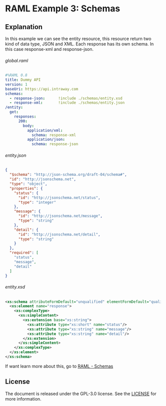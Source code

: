 RAML Example 3: Schemas
=======================

Explanation
-----------

In this example we can see the entity resource, this resource return two kind of data type, JSON and XML. Each response has its own schema. In this case response-xml and response-json.

###### global.raml

```yaml
#%RAML 0.8
title: Dummy API
version: 1
baseUri: https://api.intraway.com
schemas:
  - response-json:      !include ./schemas/entity.xsd
  - response-xml:       !include ./schemas/entity.json
/entity:
  get:
    responses:
      200:
        body:
          application/xml:
            schema: response-xml
          application/json:
            schema: response-json

```

###### entity.json

```json
{
  "$schema": "http://json-schema.org/draft-04/schema#",
  "id": "http://jsonschema.net",
  "type": "object",
  "properties": {
    "status": {
      "id": "http://jsonschema.net/status",
      "type": "integer"
    },
    "message": {
      "id": "http://jsonschema.net/message",
      "type": "string"
    },
    "detail": {
      "id": "http://jsonschema.net/detail",
      "type": "string"
    }
  },
  "required": [
    "status",
    "message",
    "detail"
  ]
}
```

###### entity.xsd

```xml
<xs:schema attributeFormDefault="unqualified" elementFormDefault="qualified" xmlns:xs="http://www.w3.org/2001/XMLSchema">
  <xs:element name="response">
    <xs:complexType>
      <xs:simpleContent>
        <xs:extension base="xs:string">
          <xs:attribute type="xs:short" name="status"/>
          <xs:attribute type="xs:string" name="message"/>
          <xs:attribute type="xs:string" name="detail"/>
        </xs:extension>
      </xs:simpleContent>
    </xs:complexType>
  </xs:element>
</xs:schema>
```

If want learn more about this, go to [RAML - Schemas](https://github.com/raml-org/raml-spec/blob/master/versions/raml-08/raml-08.md#schemas)

License
-------

The document is released under the GPL-3.0 license. See the [LICENSE](https://github.com/irgalieri/raml_examples/blob/master/LICENSE) for more information.
